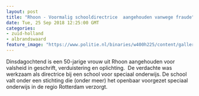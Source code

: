 ```yaml
---
layout: post
title: "Rhoon - Voormalig schooldirectrice  aangehouden vanwege fraude"
date: Tue, 25 Sep 2018 12:25:00 GMT
categories: 
- zuid-holland 
- albrandswaard 
feature_image: "https://www.politie.nl/binaries/w400h225/content/gallery/politie/stockfotos/algemeen/administrerende-agenten.jpg"
---
```


Dinsdagochtend is een 50-jarige vrouw uit Rhoon aangehouden voor valsheid in geschrift, verduistering en oplichting.  De verdachte was werkzaam als directrice bij een school voor speciaal onderwijs. De school valt onder een stichting die (onder meer) het openbaar voorgezet speciaal onderwijs in de regio Rotterdam verzorgt.
